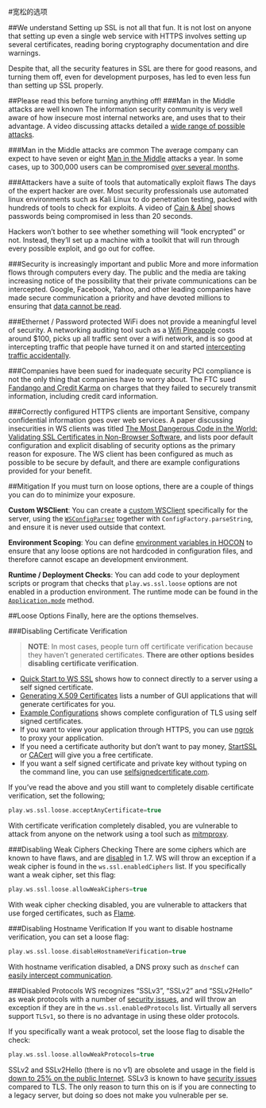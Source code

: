 #宽松的选项


##We understand
Setting up SSL is not all that fun. It is not lost on anyone that setting up even a single web service with HTTPS involves setting up several certificates, reading boring cryptography documentation and dire warnings.

Despite that, all the security features in SSL are there for good reasons, and turning them off, even for development purposes, has led to even less fun than setting up SSL properly.


##Please read this before turning anything off!
###Man in the Middle attacks are well known
The information security community is very well aware of how insecure most internal networks are, and uses that to their advantage. A video discussing attacks detailed a [wide range of possible attacks](http://2012.video.sector.ca/page/6).

###Man in the Middle attacks are common
The average company can expect to have seven or eight [Man in the Middle](https://sites.google.com/site/cse825maninthemiddle/) attacks a year. In some cases, up to 300,000 users can be compromised [over several months](https://security.stackexchange.com/questions/12041/are-man-in-the-middle-attacks-extremely-rare).

###Attackers have a suite of tools that automatically exploit flaws
The days of the expert hacker are over. Most security professionals use automated linux environments such as Kali Linux to do penetration testing, packed with hundreds of tools to check for exploits. A video of [Cain & Abel](https://www.youtube.com/watch?v=pfHsRscy540) shows passwords being compromised in less than 20 seconds.

Hackers won’t bother to see whether something will “look encrypted” or not. Instead, they’ll set up a machine with a toolkit that will run through every possible exploit, and go out for coffee.

###Security is increasingly important and public
More and more information flows through computers every day. The public and the media are taking increasing notice of the possibility that their private communications can be intercepted. Google, Facebook, Yahoo, and other leading companies have made secure communication a priority and have devoted millions to ensuring that [data cannot be read](https://www.eff.org/deeplinks/2013/11/encrypt-web-report-whos-doing-what).

###Ethernet / Password protected WiFi does not provide a meaningful level of security.
A networking auditing tool such as a [Wifi Pineapple](https://wifipineapple.com/) costs around $100, picks up all traffic sent over a wifi network, and is so good at intercepting traffic that people have turned it on and started [intercepting traffic accidentally](http://www.troyhunt.com/2013/04/the-beginners-guide-to-breaking-website.html).

###Companies have been sued for inadequate security
PCI compliance is not the only thing that companies have to worry about. The FTC sued [Fandango and Credit Karma](https://www.ftc.gov/news-events/press-releases/2014/03/fandango-credit-karma-settle-ftc-charges-they-deceived-consumers) on charges that they failed to securely transmit information, including credit card information.

###Correctly configured HTTPS clients are important
Sensitive, company confidential information goes over web services. A paper discussing insecurities in WS clients was titled [The Most Dangerous Code in the World: Validating SSL Certificates in Non-Browser Software](https://www.cs.utexas.edu/~shmat/shmat_ccs12.pdf), and lists poor default configuration and explicit disabling of security options as the primary reason for exposure. The WS client has been configured as much as possible to be secure by default, and there are example configurations provided for your benefit.


##Mitigation
If you must turn on loose options, there are a couple of things you can do to minimize your exposure.

**Custom WSClient**: You can create a [custom WSClient](https://playframework.com/documentation/2.4.x/ScalaWS) specifically for the server, using the [`WSConfigParser`](https://playframework.com/documentation/2.4.x/api/scala/play/api/libs/ws/WSConfigParser.html) together with `ConfigFactory.parseString`, and ensure it is never used outside that context.

**Environment Scoping**: You can define [environment variables in HOCON](https://github.com/typesafehub/config/blob/master/HOCON.md#substitution-fallback-to-environment-variables) to ensure that any loose options are not hardcoded in configuration files, and therefore cannot escape an development environment.

**Runtime / Deployment Checks**: You can add code to your deployment scripts or program that checks that `play.ws.ssl.loose` options are not enabled in a production environment. The runtime mode can be found in the [`Application.mode`](https://playframework.com/documentation/2.4.x/api/scala/play/api/Application.html) method.


##Loose Options
Finally, here are the options themselves.

###Disabling Certificate Verification
> **NOTE**: In most cases, people turn off certificate verification because they haven’t generated certificates. **There are other options besides disabling certificate verification**.
>
* [Quick Start to WS SSL](https://playframework.com/documentation/2.4.x/WSQuickStart) shows how to connect directly to a server using a self signed certificate.
* [Generating X.509 Certificates](https://playframework.com/documentation/2.4.x/CertificateGeneration) lists a number of GUI applications that will generate certificates for you.
* [Example Configurations](https://playframework.com/documentation/2.4.x/ExampleSSLConfig) shows complete configuration of TLS using self signed certificates.
* If you want to view your application through HTTPS, you can use [ngrok](https://ngrok.com/) to proxy your application.
* If you need a certificate authority but don’t want to pay money, [StartSSL](https://www.startssl.com/?app=1) or [CACert](http://www.cacert.org/) will give you a free certificate.
* If you want a self signed certificate and private key without typing on the command line, you can use [selfsignedcertificate.com](http://www.selfsignedcertificate.com/).

If you’ve read the above and you still want to completely disable certificate verification, set the following;

```scala
play.ws.ssl.loose.acceptAnyCertificate=true
```

With certificate verification completely disabled, you are vulnerable to attack from anyone on the network using a tool such as [mitmproxy](https://mitmproxy.org/).

###Disabling Weak Ciphers Checking
There are some ciphers which are known to have flaws, and are [disabled](http://sim.ivi.co/2011/08/jsse-oracle-provider-default-disabled.html) in 1.7. WS will throw an exception if a weak cipher is found in the `ws.ssl.enabledCiphers` list. If you specifically want a weak cipher, set this flag:

```scala
play.ws.ssl.loose.allowWeakCiphers=true
```

With weak cipher checking disabled, you are vulnerable to attackers that use forged certificates, such as [Flame](http://arstechnica.com/security/2012/06/flame-crypto-breakthrough/).

###Disabling Hostname Verification
If you want to disable hostname verification, you can set a loose flag:

```scala
play.ws.ssl.loose.disableHostnameVerification=true
```

With hostname verification disabled, a DNS proxy such as `dnschef` can [easily intercept communication](https://tersesystems.com/2014/03/31/testing-hostname-verification/).

###Disabled Protocols
WS recognizes “SSLv3”, “SSLv2” and “SSLv2Hello” as weak protocols with a number of [security issues](https://www.schneier.com/paper-ssl.pdf), and will throw an exception if they are in the `ws.ssl.enabledProtocols` list. Virtually all servers support `TLSv1`, so there is no advantage in using these older protocols.

If you specifically want a weak protocol, set the loose flag to disable the check:

```scala
play.ws.ssl.loose.allowWeakProtocols=true
```

SSLv2 and SSLv2Hello (there is no v1) are obsolete and usage in the field is [down to 25% on the public Internet](https://www.trustworthyinternet.org/ssl-pulse/). SSLv3 is known to have [security issues](http://www.yaksman.org/~lweith/ssl.pdf) compared to TLS. The only reason to turn this on is if you are connecting to a legacy server, but doing so does not make you vulnerable per se.